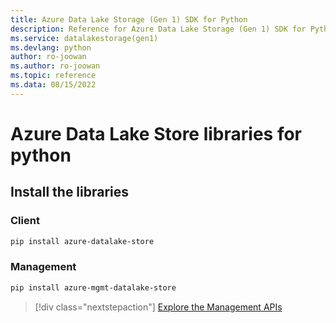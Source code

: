 ```yaml
---
title: Azure Data Lake Storage (Gen 1) SDK for Python
description: Reference for Azure Data Lake Storage (Gen 1) SDK for Python
ms.service: datalakestorage(gen1)
ms.devlang: python
author: ro-joowan
ms.author: ro-joowan
ms.topic: reference
ms.data: 08/15/2022
---
```

# Azure Data Lake Store libraries for python

## Install the libraries
### Client

```bash
pip install azure-datalake-store
```

### Management

```bash
pip install azure-mgmt-datalake-store
```
> [!div class="nextstepaction"]
> [Explore the Management APIs](/python/api/overview/azure/datalakestore/management)